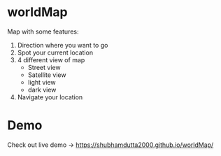 # worldMap

Map with some features:
1. Direction where you want to go 
2. Spot your current location
3. 4 different view of map
    - Street view
    - Satellite view
    - light view
    - dark view
4. Navigate your location 



# Demo

Check out live demo 
    -> https://shubhamdutta2000.github.io/worldMap/


